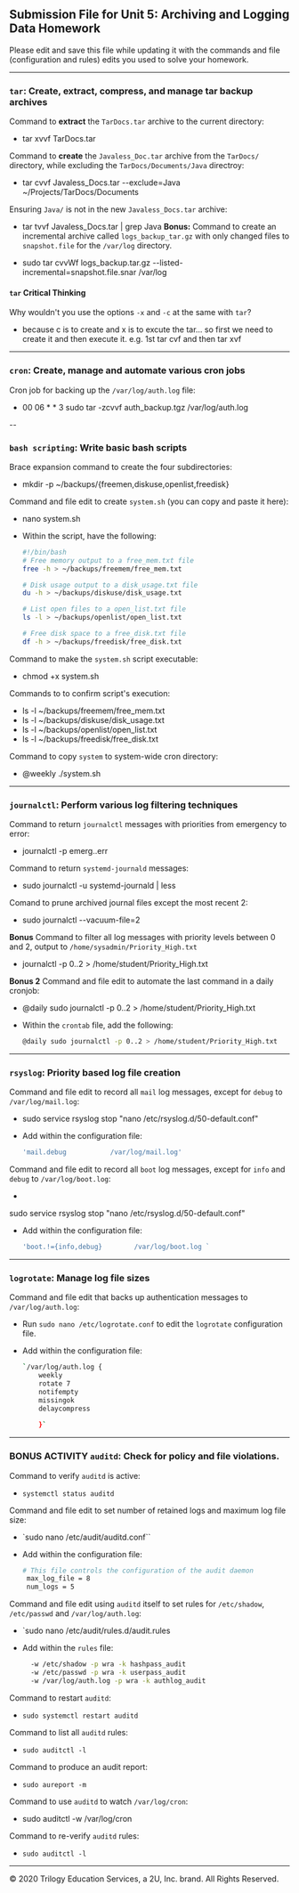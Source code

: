 ## Submission File for Unit 5: Archiving and Logging Data Homework

Please edit and save this file while updating it with the commands and file (configuration and rules) edits you used to solve your homework.

---

### `tar`: Create, extract, compress, and manage tar backup archives

Command to **extract** the `TarDocs.tar` archive to the current directory:

- tar xvvf TarDocs.tar 

Command to **create** the `Javaless_Doc.tar` archive from the `TarDocs/` directory, while excluding the `TarDocs/Documents/Java` directroy:

- tar cvvf Javaless_Docs.tar --exclude=Java ~/Projects/TarDocs/Documents 

Ensuring `Java/` is not in the new `Javaless_Docs.tar` archive:

- tar tvvf Javaless_Docs.tar | grep Java 
**Bonus:** Command to create an incremental archive called `logs_backup_tar.gz` with only changed files to `snapshot.file` for the `/var/log` directory.

- sudo tar cvvWf logs_backup.tar.gz --listed-incremental=snapshot.file.snar /var/log 


#### `tar` Critical Thinking

Why wouldn't you use the options `-x` and `-c` at the same with `tar`?

- because c is to create and x is to excute the tar... so first we need to create it and then execute it. e.g. 1st  tar cvf and then tar xvf 
---

### `cron`: Create, manage and automate various cron jobs

Cron job for backing up the `/var/log/auth.log` file:

- 00 06 * * 3 sudo tar -zcvvf auth_backup.tgz /var/log/auth.log 

--
### `bash scripting`: Write basic bash scripts

Brace expansion command to create the four subdirectories:

- mkdir -p ~/backups/{freemen,diskuse,openlist,freedisk} 

Command and file edit to create `system.sh` (you can copy and paste it here):

- nano system.sh

- Within the script, have the following:

    ```bash
    #!/bin/bash
    # Free memory output to a free_mem.txt file
    free -h > ~/backups/freemem/free_mem.txt

    # Disk usage output to a disk_usage.txt file
    du -h > ~/backups/diskuse/disk_usage.txt

    # List open files to a open_list.txt file
    ls -l > ~/backups/openlist/open_list.txt

    # Free disk space to a free_disk.txt file
    df -h > ~/backups/freedisk/free_disk.txt
    
    ```

Command to make the `system.sh` script executable:

- chmod +x system.sh 

Commands to to confirm script's execution:
- ls -l ~/backups/freemem/free_mem.txt
- ls -l ~/backups/diskuse/disk_usage.txt
- ls -l ~/backups/openlist/open_list.txt
- ls -l ~/backups/freedisk/free_disk.txt

Command to copy `system` to system-wide cron directory:

- @weekly ./system.sh  

---

### `journalctl`: Perform various log filtering techniques

Command to return `journalctl` messages with priorities from emergency to error:

- journalctl -p emerg..err 

Command to return `systemd-journald` messages:

- sudo journalctl -u systemd-journald | less 

Comand to prune archived journal files except the most recent 2:

- sudo journalctl --vacuum-file=2

**Bonus** Command to filter all log messages with priority levels between 0 and 2, output to `/home/sysadmin/Priority_High.txt`

- journalctl -p 0..2 > /home/student/Priority_High.txt

**Bonus 2** Command and file edit to automate the last command in a daily cronjob:

- @daily sudo journalctl -p 0..2 > /home/student/Priority_High.txt

- Within the `crontab` file, add the following:

    ```bash
   @daily sudo journalctl -p 0..2 > /home/student/Priority_High.txt
    ```

---

### `rsyslog`: Priority based log file creation

Command and file edit to record all `mail` log messages, except for `debug` to `/var/log/mail.log`:

- sudo service rsyslog stop
"nano /etc/rsyslog.d/50-default.conf"

- Add within the configuration file:

    ```bash
    'mail.debug           /var/log/mail.log'
    ```

Command and file edit to record all `boot` log messages, except for `info` and `debug` to `/var/log/boot.log`:

- 
sudo service rsyslog stop
"nano /etc/rsyslog.d/50-default.conf"
  

- Add within the configuration file:

    ```bash
    'boot.!={info,debug}        /var/log/boot.log `
    ```

---

### `logrotate`: Manage log file sizes

Command and file edit that backs up authentication messages to `/var/log/auth.log`:

- Run `sudo nano /etc/logrotate.conf` to edit the `logrotate` configuration file.

- Add within the configuration file:

    ```bash
    `/var/log/auth.log {
        weekly
        rotate 7
        notifempty
        missingok
        delaycompress
        
        }`
    ```

---

### BONUS ACTIVITY `auditd`: Check for policy and file violations.

Command to verify `auditd` is active:

- `systemctl status auditd`

Command and file edit to set number of retained logs and maximum log file size:

- `sudo nano /etc/audit/auditd.conf``

- Add within the configuration file:

    ```bash
    # This file controls the configuration of the audit daemon
     max_log_file = 8
     num_logs = 5
    ```

Command and file edit using `auditd` itself to set rules for `/etc/shadow`, `/etc/passwd` and `/var/log/auth.log`:

- `sudo nano /etc/audit/rules.d/audit.rules

- Add within the `rules` file:

    ```bash
      -w /etc/shadow -p wra -k hashpass_audit
      -w /etc/passwd -p wra -k userpass_audit
      -w /var/log/auth.log -p wra -k authlog_audit
    ```

Command to restart `auditd`:

- `sudo systemctl restart auditd`

Command to list all `auditd` rules:

- `sudo auditctl -l`

Command to produce an audit report:

- `sudo aureport -m`

Command to use `auditd` to watch `/var/log/cron`:

- sudo auditctl -w /var/log/cron  

Command to re-verify `auditd` rules:

- `sudo auditctl -l`

---
© 2020 Trilogy Education Services, a 2U, Inc. brand. All Rights Reserved.
